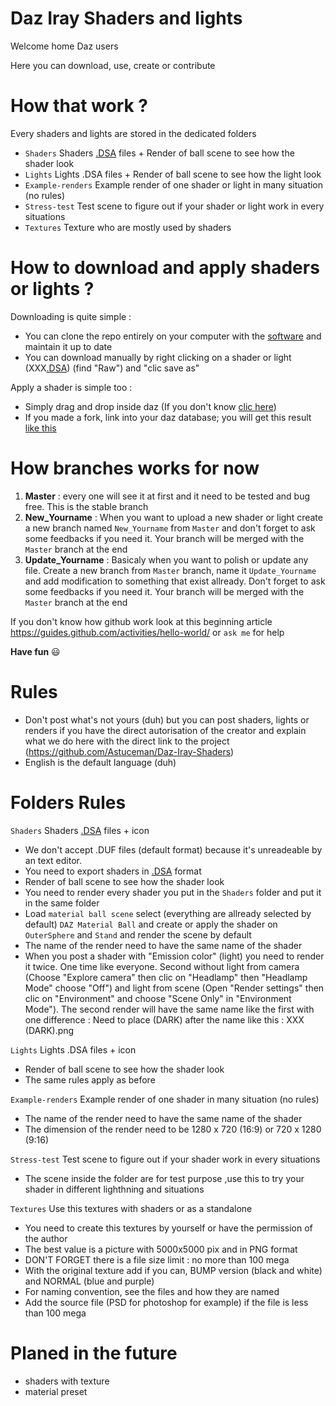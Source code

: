 # Daz Iray Shaders and lights
Welcome home Daz users

Here you can download, use, create or contribute

# How that work ?
Every shaders and lights are stored in the dedicated folders

- `Shaders`               Shaders <a href="https://youtu.be/wvOotDR_cuI" target="_blank">.DSA</a> files + Render of ball scene to see how the shader look
- `Lights`                Lights .DSA files + Render of ball scene to see how the light look
- `Example-renders`       Example render of one shader or light in many situation (no rules)
- `Stress-test`           Test scene to figure out if your shader or light work in every situations
- `Textures`              Texture who are mostly used by shaders

# How to download and apply shaders or lights ?

Downloading is quite simple :
- You can clone the repo entirely on your computer with the <a href="https://desktop.github.com/" target="_blank">software</a> and maintain it up to date
- You can download manually by right clicking on a shader or light (XXX<a href="https://youtu.be/wvOotDR_cuI" target="_blank">.DSA</a>) (find "Raw") and "clic save as"

Apply a shader is simple too :
- Simply drag and drop inside daz (If you don't know <a href="https://youtu.be/68EhOnllGD8" target="_blank">clic here</a>)
- If you made a fork, link into your daz database; you will get this result <a href="https://giphy.com/gifs/XUR6n6TFIyu52" target="_blank">like this</a>

# How branches works for now

1. **Master** : every one will see it at first and it need to be tested and bug free. This is the stable branch
2. **New_Yourname** : When you want to upload a new shader or light create a new branch named `New_Yourname` from `Master` and don't forget to ask some feedbacks if you need it. Your branch will be merged with the `Master` branch at the end
3. **Update_Yourname** : Basicaly when you want to polish or update any file. Create a new branch from `Master` branch, name it `Update_Yourname` and add modification to something that exist allready. Don't forget to ask some feedbacks if you need it. Your branch will be merged with the `Master` branch at the end

If you don't know how github work look at this beginning article https://guides.github.com/activities/hello-world/ or `ask me` for help

**Have fun**  :smiley:

# Rules

- Don't post what's not yours (duh) but you can post shaders, lights or renders if you have the direct autorisation of the creator and explain what we do here with the direct link to the project (https://github.com/Astuceman/Daz-Iray-Shaders)
- English is the default language (duh)

# Folders Rules

`Shaders`               Shaders <a href="https://youtu.be/wvOotDR_cuI" target="_blank">.DSA</a> files + icon

  - We don't accept .DUF files (default format) because it's unreadeable by an text editor.
  - You need to export shaders in <a href="https://youtu.be/wvOotDR_cuI" target="_blank">.DSA</a> format
  - Render of ball scene to see how the shader look
  - You need to render every shader you put in the `Shaders` folder and put it in the same folder
  - Load `material ball scene` select (everything are allready selected by default) `DAZ Material Ball` and create or apply the shader on `OuterSphere` and `Stand` and render the scene by default
  - The name of the render need to have the same name of the shader
  - When you post a shader with "Emission color" (light) you need to render it twice. One time like everyone. Second without light from camera (Choose "Explore camera" then clic on "Headlamp" then "Headlamp Mode" choose "Off") and light from scene (Open "Render settings" then clic on "Environment" and choose "Scene Only" in "Environment Mode"). The second render will have the same name like the first with one difference : Need to place (DARK) after the name like this : XXX (DARK).png

`Lights`                Lights .DSA files + icon

  - Render of ball scene to see how the shader look
  - The same rules apply as before

`Example-renders`       Example render of one shader in many situation (no rules)

  - The name of the render need to have the same name of the shader
  - The dimension of the render need to be 1280 x 720 (16:9) or 720 x 1280 (9:16)

`Stress-test`           Test scene to figure out if your shader work in every situations

  - The scene inside the folder are for test purpose ,use this to try your shader in different lighthning and situations

`Textures`              Use this textures with shaders or as a standalone

  - You need to create this textures by yourself or have the permission of the author
  - The best value is a picture with 5000x5000 pix and in PNG format
  - DON'T FORGET there is a file size limit : no more than 100 mega
  - With the original texture add if you can, BUMP version (black and white) and NORMAL (blue and purple)
  - For naming convention, see the files and how they are named
  - Add the source file (PSD for photoshop for example) if the file is less than 100 mega

# Planed in the future

- shaders with texture
- material preset
